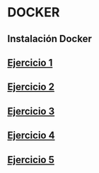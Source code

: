 # DOCKER

## Instalación Docker

## [Ejercicio 1]()

## [Ejercicio 2]()

## [Ejercicio 3]()

## [Ejercicio 4]()

## [Ejercicio 5]()
